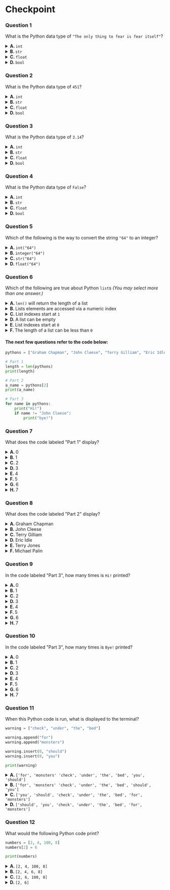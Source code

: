 
# Checkpoint

### Question 1


What is the Python data type of `"The only thing to fear is fear itself"`?

<details>
<summary>
<b>A. </b>
<code>int</code>
</summary>

&emsp; :x: **INCORRECT**

> 
</details>
<details>
<summary>
<b>B. </b>
<code>str</code>
</summary>

&emsp; :heavy_check_mark: **CORRECT**

> 
</details>
<details>
<summary>
<b>C. </b>
<code>float</code>
</summary>

&emsp; :x: **INCORRECT**

> 
</details>
<details>
<summary>
<b>D. </b>
<code>bool</code>
</summary>

&emsp; :x: **INCORRECT**

> 
</details>

### Question 2

What is the Python data type of `451`?

<details>
<summary>
<b>A. </b>
<code>int</code>
</summary>

&emsp; :heavy_check_mark: **CORRECT**

> 
</details>
<details>
<summary>
<b>B. </b>
<code>str</code>
</summary>

&emsp; :x: **INCORRECT**

> 
</details>
<details>
<summary>
<b>C. </b>
<code>float</code>
</summary>

&emsp; :x: **INCORRECT**

> 
</details>
<details>
<summary>
<b>D. </b>
<code>bool</code>
</summary>

&emsp; :x: **INCORRECT**

> 
</details>

### Question 3

What is the Python data type of `3.14`?

<details>
<summary>
<b>A. </b>
<code>int</code>
</summary>

&emsp; :x: **INCORRECT**

> 
</details>
<details>
<summary>
<b>B. </b>
<code>str</code>
</summary>

&emsp; :x: **INCORRECT**

> 
</details>
<details>
<summary>
<b>C. </b>
<code>float</code>
</summary>

&emsp; :heavy_check_mark: **CORRECT**

> 
</details>
<details>
<summary>
<b>D. </b>
<code>bool</code>
</summary>

&emsp; :x: **INCORRECT**

> 
</details>

### Question 4

What is the Python data type of `False`?

<details>
<summary>
<b>A. </b>
<code>int</code>
</summary>

&emsp; :x: **INCORRECT**

> 
</details>
<details>
<summary>
<b>B. </b>
<code>str</code>
</summary>

&emsp; :x: **INCORRECT**

> 
</details>
<details>
<summary>
<b>C. </b>
<code>float</code>
</summary>

&emsp; :x: **INCORRECT**

> 
</details>
<details>
<summary>
<b>D. </b>
<code>bool</code>
</summary>

&emsp; :heavy_check_mark: **CORRECT**

> 
</details>

### Question 5

Which of the following is the way to convert the string `"64"` to an integer?

<details>
<summary>
<b>A. </b>
<code>int("64")</code>
</summary>

&emsp; :heavy_check_mark: **CORRECT**

> 
</details>
<details>
<summary>
<b>B. </b>
<code>integer("64")</code>
</summary>

&emsp; :x: **INCORRECT**

> 
</details>
<details>
<summary>
<b>C. </b>
<code>str("64")</code>
</summary>

&emsp; :x: **INCORRECT**

> 
</details>
<details>
<summary>
<b>D. </b>
<code>float("64")</code>
</summary>

&emsp; :x: **INCORRECT**

> 
</details>

### Question 6

Which of the following are true about Python `list`s _(You may select more than one answer.)_

<details>
<summary>
<b>A. </b>
<code>len()</code> will return the length of a list
</summary>

&emsp; :heavy_check_mark: **CORRECT**

> 
</details>
<details>
<summary>
<b>B. </b>
Lists elements are accessed via a numeric index
</summary>

&emsp; :heavy_check_mark: **CORRECT**

> 
</details>
<details>
<summary>
<b>C. </b>
List indexes start at <code>1</code>
</summary>

&emsp; :x: **INCORRECT**

> 
</details>
<details>
<summary>
<b>D. </b>
A list can be empty
</summary>

&emsp; :heavy_check_mark: **CORRECT**

> 
</details>
<details>
<summary>
<b>E. </b>
List indexes start at <code>0</code>
</summary>

&emsp; :heavy_check_mark: **CORRECT**

> 
</details>
<details>
<summary>
<b>F. </b>
The length of a list can be less than <code>0</code>
</summary>

&emsp; :x: **INCORRECT**

> 
</details>

#### The next few questions refer to the code below:

```python
pythons = ["Graham Chapman", "John Cleese", "Terry Gilliam", "Eric Idle", "Terry Jones", "Michael Palin"]

# Part 1
length = len(pythons)
print(length)

# Part 2
a_name = pythons[2]
print(a_name)

# Part 3
for name in pythons:
    print("Hi!")
    if name != "John Cleese":
        print("bye!")
```

### Question 7


What does the code labeled "Part 1" display?

<details>
<summary>
<b>A. </b>
0
</summary>

&emsp; :x: **INCORRECT**

> 
</details>
<details>
<summary>
<b>B. </b>
1
</summary>

&emsp; :x: **INCORRECT**

> 
</details>
<details>
<summary>
<b>C. </b>
2
</summary>

&emsp; :x: **INCORRECT**

> 
</details>
<details>
<summary>
<b>D. </b>
3
</summary>

&emsp; :x: **INCORRECT**

> 
</details>
<details>
<summary>
<b>E. </b>
4
</summary>

&emsp; :x: **INCORRECT**

> 
</details>
<details>
<summary>
<b>F. </b>
5
</summary>

&emsp; :x: **INCORRECT**

> 
</details>
<details>
<summary>
<b>G. </b>
6
</summary>

&emsp; :heavy_check_mark: **CORRECT**

> 
</details>
<details>
<summary>
<b>H. </b>
7
</summary>

&emsp; :x: **INCORRECT**

> 
</details>

### Question 8

What does the code labeled "Part 2" display?

<details>
<summary>
<b>A. </b>
Graham Chapman
</summary>

&emsp; :x: **INCORRECT**

> 
</details>
<details>
<summary>
<b>B. </b>
John Cleese
</summary>

&emsp; :x: **INCORRECT**

> 
</details>
<details>
<summary>
<b>C. </b>
Terry Gilliam
</summary>

&emsp; :heavy_check_mark: **CORRECT**

> 
</details>
<details>
<summary>
<b>D. </b>
Eric Idle
</summary>

&emsp; :x: **INCORRECT**

> 
</details>
<details>
<summary>
<b>E. </b>
Terry Jones
</summary>

&emsp; :x: **INCORRECT**

> 
</details>
<details>
<summary>
<b>F. </b>
Michael Palin
</summary>

&emsp; :x: **INCORRECT**

> 
</details>

### Question 9

In the code labeled "Part 3", how many times is `Hi!` printed?

<details>
<summary>
<b>A. </b>
0
</summary>

&emsp; :x: **INCORRECT**

> 
</details>
<details>
<summary>
<b>B. </b>
1
</summary>

&emsp; :x: **INCORRECT**

> 
</details>
<details>
<summary>
<b>C. </b>
2
</summary>

&emsp; :x: **INCORRECT**

> 
</details>
<details>
<summary>
<b>D. </b>
3
</summary>

&emsp; :x: **INCORRECT**

> 
</details>
<details>
<summary>
<b>E. </b>
4
</summary>

&emsp; :x: **INCORRECT**

> 
</details>
<details>
<summary>
<b>F. </b>
5
</summary>

&emsp; :x: **INCORRECT**

> 
</details>
<details>
<summary>
<b>G. </b>
6
</summary>

&emsp; :heavy_check_mark: **CORRECT**

> 
</details>
<details>
<summary>
<b>H. </b>
7
</summary>

&emsp; :x: **INCORRECT**

> 
</details>

### Question 10

In the code labeled "Part 3", how many times is `Bye!` printed?

<details>
<summary>
<b>A. </b>
0
</summary>

&emsp; :x: **INCORRECT**

> 
</details>
<details>
<summary>
<b>B. </b>
1
</summary>

&emsp; :x: **INCORRECT**

> 
</details>
<details>
<summary>
<b>C. </b>
2
</summary>

&emsp; :x: **INCORRECT**

> 
</details>
<details>
<summary>
<b>D. </b>
3
</summary>

&emsp; :x: **INCORRECT**

> 
</details>
<details>
<summary>
<b>E. </b>
4
</summary>

&emsp; :x: **INCORRECT**

> 
</details>
<details>
<summary>
<b>F. </b>
5
</summary>

&emsp; :heavy_check_mark: **CORRECT**

> 
</details>
<details>
<summary>
<b>G. </b>
6
</summary>

&emsp; :x: **INCORRECT**

> 
</details>
<details>
<summary>
<b>H. </b>
7
</summary>

&emsp; :x: **INCORRECT**

> 
</details>

### Question 11

When this Python code is run, what is displayed to the terminal?

```python
warning = ["check", "under", "the", "bed"]

warning.append("for")
warning.append("monsters")

warning.insert(0, "should")
warning.insert(0, "you")

print(warning)
```

<details>
<summary>
<b>A. </b>
<code>['for', 'monsters' 'check', 'under', 'the', 'bed', 'you', 'should']</code>
</summary>

&emsp; :x: **INCORRECT**

> 
</details>
<details>
<summary>
<b>B. </b>
<code>['for', 'monsters' 'check', 'under', 'the', 'bed', 'should', 'you']</code>
</summary>

&emsp; :x: **INCORRECT**

> 
</details>
<details>
<summary>
<b>C. </b>
<code>['you', 'should', 'check', 'under', 'the', 'bed', 'for', 'monsters']</code>
</summary>

&emsp; :heavy_check_mark: **CORRECT**

> 
</details>
<details>
<summary>
<b>D. </b>
<code>['should', 'you', 'check', 'under', 'the', 'bed', 'for', 'monsters']</code>
</summary>

&emsp; :x: **INCORRECT**

> 
</details>

### Question 12

What would the following Python code print?

```python
numbers = [2, 4, 100, 8]
numbers[2] = 6

print(numbers)
```

<details>
<summary>
<b>A. </b>
<code>[2, 4, 100, 8]</code>
</summary>

&emsp; :x: **INCORRECT**

> 
</details>
<details>
<summary>
<b>B. </b>
<code>[2, 4, 6, 8]</code>
</summary>

&emsp; :heavy_check_mark: **CORRECT**

> 
</details>
<details>
<summary>
<b>C. </b>
<code>[2, 6, 100, 8]</code>
</summary>

&emsp; :x: **INCORRECT**

> 
</details>
<details>
<summary>
<b>D. </b>
<code>[2, 6]</code>
</summary>

&emsp; :x: **INCORRECT**

> 
</details>

